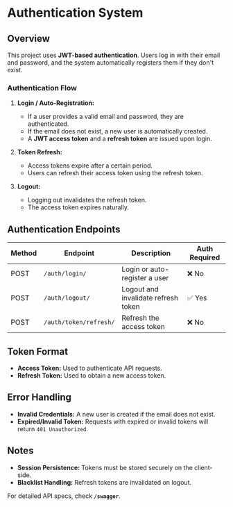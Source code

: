 # Authentication System

## Overview

This project uses **JWT-based authentication**. Users log in with their email and password, and the system automatically registers them if they don't exist.

### **Authentication Flow**
1. **Login / Auto-Registration:**  
   - If a user provides a valid email and password, they are authenticated.
   - If the email does not exist, a new user is automatically created.
   - A **JWT access token** and a **refresh token** are issued upon login.

2. **Token Refresh:**  
   - Access tokens expire after a certain period.
   - Users can refresh their access token using the refresh token.

3. **Logout:**  
   - Logging out invalidates the refresh token.
   - The access token expires naturally.

## Authentication Endpoints

| Method | Endpoint             | Description                            | Auth Required |
|--------|----------------------|----------------------------------------|--------------|
| POST   | `/auth/login/`       | Login or auto-register a user         | ❌ No       |
| POST   | `/auth/logout/`      | Logout and invalidate refresh token   | ✅ Yes       |
| POST   | `/auth/token/refresh/` | Refresh the access token              | ❌ No       |

## Token Format

- **Access Token:** Used to authenticate API requests.
- **Refresh Token:** Used to obtain a new access token.

## Error Handling

- **Invalid Credentials:** A new user is created if the email does not exist.
- **Expired/Invalid Token:** Requests with expired or invalid tokens will return `401 Unauthorized`.

## Notes

- **Session Persistence:** Tokens must be stored securely on the client-side.
- **Blacklist Handling:** Refresh tokens are invalidated on logout.

For detailed API specs, check **`/swagger`**.

